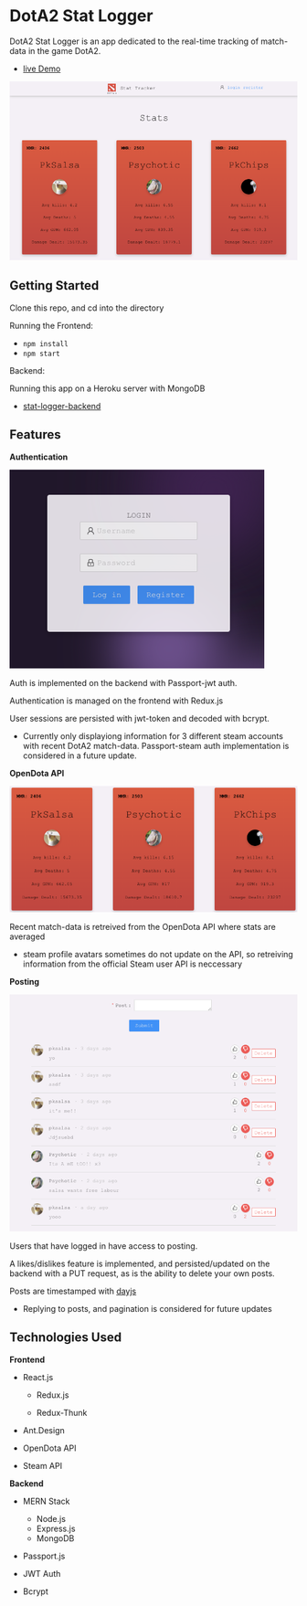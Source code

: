 # DotA2 Stat Logger

DotA2 Stat Logger is an app dedicated to the real-time tracking of match-data in the game DotA2.

* [live Demo](https://dota2-stat-tracker.netlify.app/)

![ScreenShot](src/images/img1.png)

## Getting Started

Clone this repo, and cd into the directory

Running the Frontend:

* `npm install` 
* `npm start`

Backend:

Running this app on a Heroku server with MongoDB
* [stat-logger-backend](https://github.com/ALmsq/stat-logger-backend)


## Features

**Authentication**

![ScreenShot](src/images/img3.png)

Auth is implemented on the backend with Passport-jwt auth. 

Authentication is managed on the frontend with Redux.js

User sessions are persisted with jwt-token and decoded with bcrypt.

 - Currently only displayiong information for 3 different steam accounts with recent DotA2 match-data. Passport-steam auth implementation is considered in a future update.

**OpenDota API**

![ScreenShot](src/images/img4.png)

Recent match-data is retreived from the OpenDota API where stats are averaged

 - steam profile avatars sometimes do not update on the API, so retreiving information from the official Steam user API is neccessary

**Posting**

![ScreenShot](src/images/img5.png)

Users that have logged in have access to posting. 

A likes/dislikes feature is implemented, and persisted/updated on the backend with a PUT request, as is the ability to delete your own posts.

Posts are timestamped with [dayjs](https://github.com/iamkun/dayjs)

 - Replying to posts, and pagination is considered for future updates


## Technologies Used

**Frontend**
* React.js

    - Redux.js

    - Redux-Thunk
* Ant.Design
* OpenDota API
* Steam API

**Backend**

* MERN Stack

    - Node.js
    - Express.js
    - MongoDB
* Passport.js
* JWT Auth
* Bcrypt